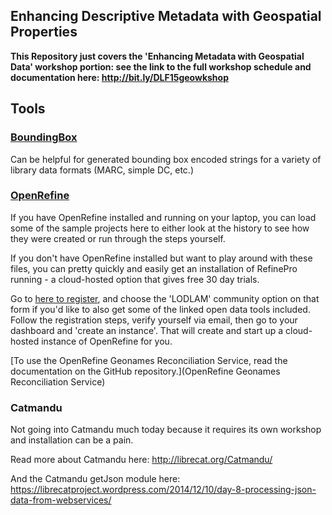## Enhancing Descriptive Metadata with Geospatial Properties

**This Repository just covers the 'Enhancing Metadata with Geospatial Data' workshop portion: see the link to the full workshop schedule and documentation here: http://bit.ly/DLF15geowkshop**

## Tools

### [BoundingBox](http://boundingbox.klokantech.com/)

Can be helpful for generated bounding box encoded strings for a variety of library data formats (MARC, simple DC, etc.)

### [OpenRefine](http://openrefine.org)

If you have OpenRefine installed and running on your laptop, you can load some of the sample projects here to either look at the history to see how they were created or run through the steps yourself.

If you don't have OpenRefine installed but want to play around with these files, you can pretty quickly and easily get an installation of RefinePro running - a cloud-hosted option that gives free 30 day trials. 

Go to [here to register](https://app.refinepro.com/register/), and choose the 'LODLAM' community option on that form if you'd like to also get some of the linked open data tools included. Follow the registration steps, verify yourself via email, then go to your dashboard and 'create an instance'. That will create and start up a cloud-hosted instance of OpenRefine for you.

[To use the OpenRefine Geonames Reconciliation Service, read the documentation on the GitHub repository.](OpenRefine Geonames Reconciliation Service)

### Catmandu

Not going into Catmandu much today because it requires its own workshop and installation can be a pain.

Read more about Catmandu here: http://librecat.org/Catmandu/

And the Catmandu getJson module here: https://librecatproject.wordpress.com/2014/12/10/day-8-processing-json-data-from-webservices/
